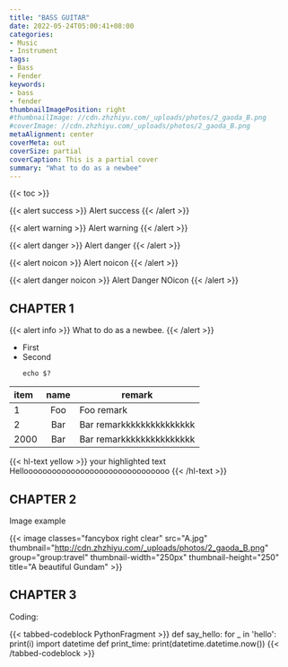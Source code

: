 ```yaml
---
title: "BASS GUITAR"
date: 2022-05-24T05:00:41+08:00
categories:
- Music
- Instrument
tags:
- Bass
- Fender
keywords:
- bass
- fender
thumbnailImagePosition: right
#thumbnailImage: //cdn.zhzhiyu.com/_uploads/photos/2_gaoda_B.png
#coverImage: //cdn.zhzhiyu.com/_uploads/photos/2_gaoda_B.png
metaAlignment: center
coverMeta: out
coverSize: partial
coverCaption: This is a partial cover
summary: "What to do as a newbee"
---
```


<!--more-->

{{< toc >}}


{{< alert success >}}
Alert success
{{< /alert >}}

{{< alert warning >}}
Alert warning
{{< /alert >}}

{{< alert danger >}}
Alert danger
{{< /alert >}}

{{< alert noicon >}}
Alert noicon
{{< /alert >}}

{{< alert danger noicon >}}
Alert Danger NOicon
{{< /alert >}}



## CHAPTER 1

{{< alert info >}}
What to do as a newbee.
{{< /alert >}}

- First
- Second
  ```shell
  echo $?
  ```


| item | name | remark |
| :--- | :---: | --- |
| 1 | Foo | Foo remark |
| 2 | Bar | Bar remarkkkkkkkkkkkkkkk |
| 2000 | Bar | Bar remarkkkkkkkkkkkkkkk |


{{< hl-text yellow >}}
your highlighted text
Hellooooooooooooooooooooooooooooooo
{{< /hl-text >}}




## CHAPTER 2

Image example

{{< image classes="fancybox right clear" src="A.jpg" thumbnail="http://cdn.zhzhiyu.com/_uploads/photos/2_gaoda_B.png" group="group:travel" thumbnail-width="250px" thumbnail-height="250" title="A beautiful Gundam" >}}




## CHAPTER 3

Coding:

{{< tabbed-codeblock PythonFragment >}}
    <!-- tab python -->
def say_hello:
    for _ in 'hello':
        print(i)
    <!-- endtab -->
    <!-- tab python -->
import datetime
def print_time:
    print(datetime.datetime.now())
    <!-- endtab -->
{{< /tabbed-codeblock >}}

